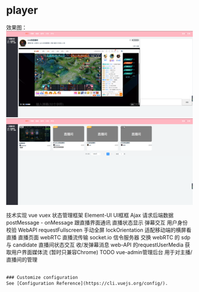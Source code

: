 # player

效果图：
![image](https://github.com/handsomeCMF/GKPlayer/blob/master/src/assets/r1.png)
![image](https://github.com/handsomeCMF/GKPlayer/blob/master/src/assets/r2.png)

技术实现
vue
    vuex 状态管理框架
    Element-UI UI框框
    Ajax 请求后端数据
    postMessage - onMessage 跟直播界面通讯
        直播状态显示
        弹幕交互
        用户身份校验
WebAPI
    requestFullscreen 手动全屏
    lockOrientation 适配移动端的横屏看直播
直播页面
    webRTC 直播流传输
    socket.io 信令服务器
    交换 webRTC 的 sdp 与 candidate
    直播间状态交互
    收/发弹幕消息
    web-API 的requestUserMedia 获取用户界面媒体流 (暂时只兼容Chrome)
TODO
    vue-admin管理后台 用于对主播/直播间的管理
```

### Customize configuration
See [Configuration Reference](https://cli.vuejs.org/config/).
